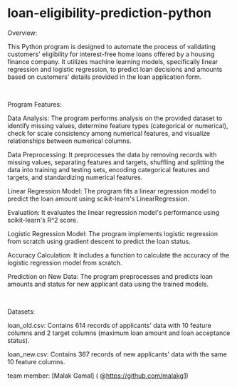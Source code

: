 # loan-eligibility-prediction-python

Overview:

This Python program is designed to automate the process of validating customers' eligibility for interest-free home loans offered by a housing finance company. It utilizes machine learning models, specifically linear regression and logistic regression, to predict loan decisions and amounts based on customers' details provided in the loan application form.

<br>

Program Features:

Data Analysis: The program performs analysis on the provided dataset to identify missing values, determine feature types (categorical or numerical), check for scale consistency among numerical features, and visualize relationships between numerical columns.

Data Preprocessing: It preprocesses the data by removing records with missing values, separating features and targets, shuffling and splitting the data into training and testing sets, encoding categorical features and targets, and standardizing numerical features.

Linear Regression Model: The program fits a linear regression model to predict the loan amount using scikit-learn's LinearRegression.

Evaluation: It evaluates the linear regression model's performance using scikit-learn's R^2 score.

Logistic Regression Model: The program implements logistic regression from scratch using gradient descent to predict the loan status.

Accuracy Calculation: It includes a function to calculate the accuracy of the logistic regression model from scratch.

Prediction on New Data: The program preprocesses and predicts loan amounts and status for new applicant data using the trained models.

<br>

Datasets:

loan_old.csv: Contains 614 records of applicants' data with 10 feature columns and 2 target columns (maximum loan amount and loan acceptance status).

loan_new.csv: Contains 367 records of new applicants' data with the same 10 feature columns.


team member: [Malak Gamal] ( @https://github.com/malakg1)

